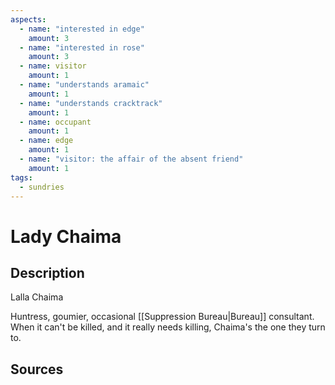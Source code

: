 ```yaml
---
aspects: 
  - name: "interested in edge"
    amount: 3
  - name: "interested in rose"
    amount: 3
  - name: visitor
    amount: 1
  - name: "understands aramaic"
    amount: 1
  - name: "understands cracktrack"
    amount: 1
  - name: occupant
    amount: 1
  - name: edge
    amount: 1
  - name: "visitor: the affair of the absent friend"
    amount: 1
tags:
  - sundries
---
```

# Lady Chaima
## Description
Lalla Chaima

Huntress, goumier, occasional [[Suppression Bureau|Bureau]] consultant. When it can't be killed, and it really needs killing, Chaima's the one they turn to.
## Sources

